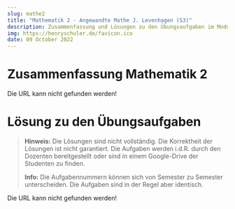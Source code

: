 ```yaml
---
slug: mathe2
title: "Mathematik 2 - Angewandte Mathe J. Levenhagen (S3)"
description: Zusammenfassung und Lösungen zu den Übungsaufgaben im Modul Mathematik 2 in Semester 3 (Theoriephase 3)
img: https://henryschuler.de/favicon.ico
date: 09 October 2022
---
```

# Zusammenfassung Mathematik 2
<div style="max-height:70vh;height:fit-content">
  <object data="https://henryschuler.de/file?bucketId=studies.summaries&filePath=mathe2/Klausurzettel2" height="100%" width="100%" style="height:70vh">
      <p>Die URL kann nicht gefunden werden!</p>
  </object>
</div>

# Lösung zu den Übungsaufgaben
> **Hinweis:** Die Lösungen sind nicht vollständig. 
> Die Korrektheit der Lösungen ist nicht garantiert. 
> Die Aufgaben werden i.d.R. durch den Dozenten bereitgestellt oder sind in einem Google-Drive der Studenten zu finden.
> 
> **Info:** Die Aufgabennummern können sich von Semester zu Semester unterscheiden. 
> Die Aufgaben sind in der Regel aber identisch.
<div style="max-height:70vh;height:fit-content">
  <object data="https://henryschuler.de/file?bucketId=studies.summaries&filePath=mathe2/Mathe3LoesungAufgaben" height="100%" width="100%" class="pdfViewer">
      <p>Die URL kann nicht gefunden werden!</p>
  </object>
</div>